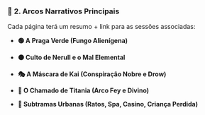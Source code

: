 ### 🧩 **2. Arcos Narrativos Principais**

Cada página terá um resumo + link para as sessões associadas:

- **🟢 A Praga Verde (Fungo Alienígena)**
    
- **⚫ Culto de Nerull e o Mal Elemental**
    
- **🎭 A Máscara de Kai (Conspiração Nobre e Drow)**
    
- **🦄 O Chamado de Titania (Arco Fey e Divino)**
    
- **🧪 Subtramas Urbanas (Ratos, Spa, Casino, Criança Perdida)**